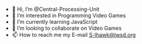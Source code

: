 - 👋 Hi, I’m @Central-Processing-Unit
- 👀 I’m interested in Programming Video Games
- 🌱 I’m currently learning JavaScript
- 💞️ I’m looking to collaborate on Video Games
- 📫 How to reach me my E-mail S-lhawk@lwsd.org

<!---
Central-Processing-Unit/Central-Processing-Unit is a ✨ special ✨ repository because its `README.md` (this file) appears on your GitHub profile.
You can click the Preview link to take a look at your changes.
--->
